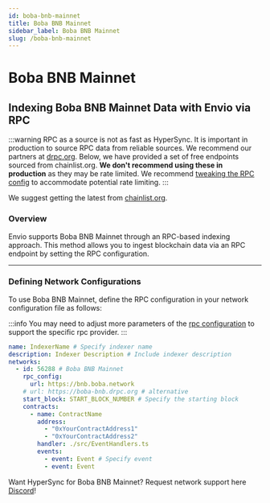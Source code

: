 ```yaml
---
id: boba-bnb-mainnet
title: Boba BNB Mainnet
sidebar_label: Boba BNB Mainnet
slug: /boba-bnb-mainnet
---
```


# Boba BNB Mainnet

## Indexing Boba BNB Mainnet Data with Envio via RPC

:::warning
RPC as a source is not as fast as HyperSync. It is important in production to source RPC data from reliable sources. We recommend our partners at [drpc.org](https://drpc.org). Below, we have provided a set of free endpoints sourced from chainlist.org. **We don't recommend using these in production** as they may be rate limited. We recommend [tweaking the RPC config](./rpc-sync) to accommodate potential rate limiting.
:::

We suggest getting the latest from [chainlist.org](https://chainlist.org).

### Overview

Envio supports Boba BNB Mainnet through an RPC-based indexing approach. This method allows you to ingest blockchain data via an RPC endpoint by setting the RPC configuration.

---

### Defining Network Configurations

To use Boba BNB Mainnet, define the RPC configuration in your network configuration file as follows:

:::info
You may need to adjust more parameters of the [rpc configuration](./rpc-sync) to support the specific rpc provider. 
:::

```yaml
name: IndexerName # Specify indexer name
description: Indexer Description # Include indexer description
networks:
  - id: 56288 # Boba BNB Mainnet
    rpc_config:
      url: https://bnb.boba.network 
    # url: https://boba-bnb.drpc.org # alternative
    start_block: START_BLOCK_NUMBER # Specify the starting block
    contracts:
      - name: ContractName
        address:
          - "0xYourContractAddress1"
          - "0xYourContractAddress2"
        handler: ./src/EventHandlers.ts
        events:
          - event: Event # Specify event
          - event: Event
```

Want HyperSync for Boba BNB Mainnet? Request network support here [Discord](https://discord.gg/fztEvj79m3)!
